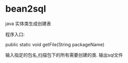 # bean2sql
java 实体类生成创建表

程序入口:

public static void getFile(String packageName)

输入指定的包名,扫描包下的所有需要创建的类.
输出sql文件



